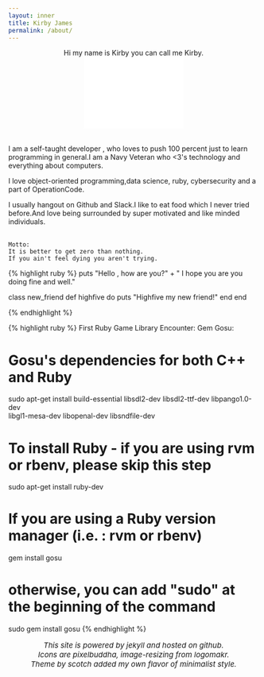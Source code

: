 ```yaml
---
layout: inner
title: Kirby James
permalink: /about/
---
```

<!--
 ![theater]({{ site.baseurl }}/assets/images/2017/theatre.png)
![theater]({{ site.baseurl }}/assets/images/2017/luggage.png)
![theater]({{ site.baseurl }}/assets/images/2017/demolition.png)
![theater]({{ site.baseurl }}/assets/images/2017/watch.png)
![theater]({{ site.baseurl }}/assets/images/2017/laptop.png)
![theater]({{ site.baseurl }}/assets/images/2017/heart.png)
![theater]({{ site.baseurl }}/assets/images/2017/fireextinguisher.png)
 -->

<p align="center" class="lead">
  <snap>Hi my name is Kirby you can call me Kirby.</snap><br>
  <iframe src="//giphy.com/embed/vzU2bZ8WaCCA" width="200" height="145"  frameBorder="0" class="giphy-embed" allowFullScreen></iframe>
</p>
<br>
<div class="lead">
  <snap>I am a self-taught developer , who loves to push 100 percent just to learn programming in general.I am a Navy Veteran who <3's technology and everything about computers.</snap>

  <snap>I love object-oriented programming,data science, ruby, cybersecurity and a part of OperationCode.</snap>

  <snap>I usually hangout on Github and Slack.I like to eat food which I never tried before.And love being surrounded by super motivated and like minded individuals.</snap><br>
  <br>
</div>


    Motto:
    It is better to get zero than nothing.
    If you ain't feel dying you aren't trying.

{% highlight ruby %}
puts "Hello , how are you?" + " I hope you are you doing fine and well."

class new_friend
  def highfive do
    puts "Highfive my new friend!"
  end
end

{% endhighlight %}

{% highlight ruby %}
First Ruby Game Library Encounter:
Gem Gosu:
# Gosu's dependencies for both C++ and Ruby
sudo apt-get install build-essential libsdl2-dev libsdl2-ttf-dev libpango1.0-dev \
  libgl1-mesa-dev libopenal-dev libsndfile-dev
# To install Ruby - if you are using rvm or rbenv, please skip this step
  sudo apt-get install ruby-dev
# If you are using a Ruby version manager (i.e. : rvm or rbenv)
  gem install gosu
# otherwise, you can add "sudo" at the beginning of the command
  sudo gem install gosu
{% endhighlight %}

<p align="center" style= "font-size: 15px">
  <em>This site is powered by jekyll and hosted on github.</em><br>
  <em>Icons are pixelbuddha, image-resizing from logomakr.</em><br>
  <em>Theme by scotch added my own flavor of minimalist style.</em><br>
  <br><br>
</p>
